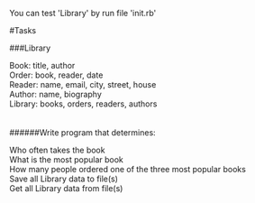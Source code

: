 ﻿You can test 'Library' by run file 'init.rb'

#Tasks

###Library

Book: title, author <br />
Order: book, reader, date <br />
Reader: name, email, city, street, house <br />
Author: name, biography <br />
Library: books, orders, readers, authors <br /><br /><br />
######Write program that determines:<br />

Who often takes the book <br />
What is the most popular book <br />
How many people ordered one of the three most popular books <br />
Save all Library data to file(s) <br />
Get all Library data from file(s) <br />
